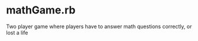 # mathGame.rb
Two player game where players have to answer math questions correctly, or lost a life
